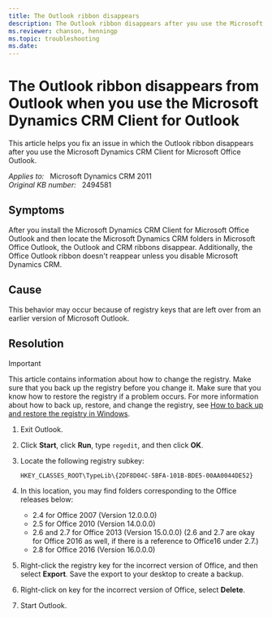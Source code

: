 ```yaml
---
title: The Outlook ribbon disappears
description: The Outlook ribbon disappears after you use the Microsoft Dynamics CRM Client for Microsoft Office Outlook.
ms.reviewer: chanson, henningp
ms.topic: troubleshooting
ms.date: 
---
```

# The Outlook ribbon disappears from Outlook when you use the Microsoft Dynamics CRM Client for Outlook

This article helps you fix an issue in which the Outlook ribbon disappears after you use the Microsoft Dynamics CRM Client for Microsoft Office Outlook.

_Applies to:_ &nbsp; Microsoft Dynamics CRM 2011  
_Original KB number:_ &nbsp; 2494581

## Symptoms

After you install the Microsoft Dynamics CRM Client for Microsoft Office Outlook and then locate the Microsoft Dynamics CRM folders in Microsoft Office Outlook, the Outlook and CRM ribbons disappear. Additionally, the Office Outlook ribbon doesn't reappear unless you disable Microsoft Dynamics CRM.

## Cause

This behavior may occur because of registry keys that are left over from an earlier version of Microsoft Outlook.

## Resolution

> [!IMPORTANT]
> This article contains information about how to change the registry. Make sure that you back up the registry before you change it. Make sure that you know how to restore the registry if a problem occurs. For more information about how to back up, restore, and change the registry, see [How to back up and restore the registry in Windows](https://support.microsoft.com/help/322756).

1. Exit Outlook.
2. Click **Start**, click **Run**, type `regedit`, and then click **OK**.
3. Locate the following registry subkey:

    `HKEY_CLASSES_ROOT\TypeLib\{2DF8D04C-5BFA-101B-BDE5-00AA0044DE52}`

4. In this location, you may find folders corresponding to the Office releases below:

    - 2.4 for Office 2007 (Version 12.0.0.0)
    - 2.5 for Office 2010 (Version 14.0.0.0)
    - 2.6 and 2.7 for Office 2013 (Version 15.0.0.0) (2.6 and 2.7 are okay for Office 2016 as well, if there is a reference to Office16 under 2.7.)
    - 2.8 for Office 2016 (Version 16.0.0.0)

5. Right-click the registry key for the incorrect version of Office, and then select **Export**. Save the export to your desktop to create a backup.
6. Right-click on key for the incorrect version of Office, select **Delete**.
7. Start Outlook.
